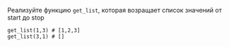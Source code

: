 Реализуйте функцию `get_list`, которая возращает список значений от start до stop 

    get_list(1,3) # [1,2,3]
    get_list(3,1) # []
